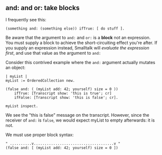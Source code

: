 
## and: and or: take blocks

I frequently see this:
```smalltalk
(something and: (something else)) ifTrue: [ do stuff ].
```
Be aware that the argument to `and:` and `or:` is a **block** not an
expression. You must supply a block to achieve the short-circuiting effect
you're after. If you supply an expression instead, Smalltalk will *evaluate
the expression first*, and use that value as the argument to `and:`

Consider this contrived example where the `and:` argument actually mutates
an object:
```smalltalk
| myList |
myList := OrderedCollection new.

(false and: ( (myList add: 42; yourself) size = 0 )) 
	ifTrue: [Transcript show: 'this is true'; cr]
	ifFalse: [Transcript show: 'this is false'; cr].

myList inspect.
```
We see the "this is false" message on the transcript. However,
since the receiver of `and:` is `false`, we would expect myList to empty
afterwards: it is not.

We must use proper block syntax:
```smalltalk
" ..........v.....................................v "
(false and: [ (myList add: 42; yourself) size = 0 ]) 
```
